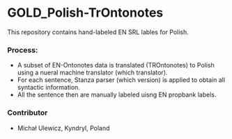 # GOLD_Polish-TrOntonotes

This repository contains hand-labeled EN SRL lables for Polish.

### Process:
- A subset of EN-Ontonotes data is translated (TROntonotes) to Polish using a nueral machine translator (which translator).
- For each sentence, Stanza parser (which version) is applied to obtain all syntactic information.
- All the sentence then are manually labeled uisng EN propbank labels.

### Contributor
- Michał Ulewicz, Kyndryl, Poland
